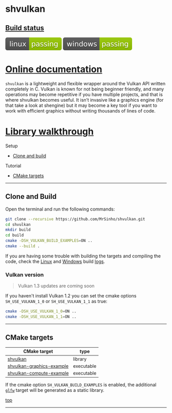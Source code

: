 
# shvulkan

## [Build status](https://github.com/MrSinho/ShVulkan/tree/main/.ShCI)

[![linux_badge](.shci/linux-status.svg)](https://github.com/MrSinho/ShVulkan/tree/main/.shci/linux-log.md)
[![windows_badge](.shci/windows-status.svg)](https://github.com/MrSinho/ShVulkan/tree/main/.shci/windows-log.md)

# [Online documentation](https://mrsinho.github.io/docs/shvulkan/index)

`shvulkan` is a lightweight and flexible wrapper around the Vulkan API written completely in C. Vulkan is known for not being beginner friendly, and many operations may become repetitive if you have multiple projects, and that is where shvulkan becomes useful. It isn’t invasive like a graphics engine (for that take a look at shengine) but it may become a key tool if you want to work with efficient graphics without writing thousands of lines of code.

# [Library walkthrough](https://mrsinho.github.io/docs/shvulkan/library-walkthrough)

Setup
* [Clone and build](#clone-and-build)

Tutorial
* [CMake targets](#cmake-targets)

---

## Clone and Build

Open the terminal and run the following commands:
```bash
git clone --recursive https://github.com/MrSinho/shvulkan.git
cd shvulkan
mkdir build
cd build
cmake -DSH_VULKAN_BUILD_EXAMPLES=ON ..
cmake --build .
```

If you are having some trouble with building the targets and compiling the code, check the [Linux](https://github.com/MrSinho/shvulkan/blob/main/.shci/linux-log.md) and [Windows](https://github.com/MrSinho/shvulkan/blob/main/.shci/windows-log.md) build [logs](https://github.com/MrSinho/shvulkan/blob/main/.shci).

### Vulkan version
> Vulkan 1.3 updates are coming soon

If you haven't install Vulkan 1.2 you can set the cmake options `SH_USE_VULKAN_1_0` or `SH_USE_VULKAN_1_1` as true:
```bash
cmake -DSH_USE_VULKAN_1_0=ON ..
cmake -DSH_USE_VULKAN_1_1=ON ..
```

---

## CMake targets

| CMake target                                           | type       |
|--------------------------------------------------------|------------|
| [shvulkan](../ShVulkan/index)                       	 | library    |
| [shvulkan-graphics-example](#graphics-example)         | executable |
| [shvulkan-compute-example](#compute-example)           | executable |

If the cmake option `SH_VULKAN_BUILD_EXAMPLES` is enabled, the additional [`glfw`](https://github.com/glfw/glfw) target will be generated as a static library.

[top](#gaia-universe-model-library-walkthrough)</button>
 
---